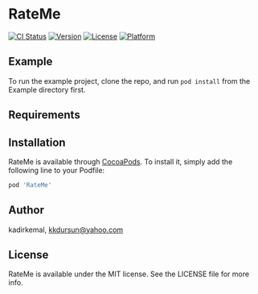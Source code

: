 # RateMe

[![CI Status](http://img.shields.io/travis/kadirkemal/RateMe.svg?style=flat)](https://travis-ci.org/kadirkemal/RateMe)
[![Version](https://img.shields.io/cocoapods/v/RateMe.svg?style=flat)](http://cocoapods.org/pods/RateMe)
[![License](https://img.shields.io/cocoapods/l/RateMe.svg?style=flat)](http://cocoapods.org/pods/RateMe)
[![Platform](https://img.shields.io/cocoapods/p/RateMe.svg?style=flat)](http://cocoapods.org/pods/RateMe)

## Example

To run the example project, clone the repo, and run `pod install` from the Example directory first.

## Requirements

## Installation

RateMe is available through [CocoaPods](http://cocoapods.org). To install
it, simply add the following line to your Podfile:

```ruby
pod 'RateMe'
```

## Author

kadirkemal, kkdursun@yahoo.com

## License

RateMe is available under the MIT license. See the LICENSE file for more info.
